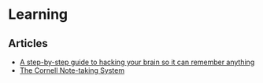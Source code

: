 # Learning

## Articles

- [A step-by-step guide to hacking your brain so it can remember anything](https://qz.com/692706/understanding-how-your-brain-works-will-help-you-study-better/)
- [The Cornell Note-taking System](http://lsc.cornell.edu/study-skills/cornell-note-taking-system/)
